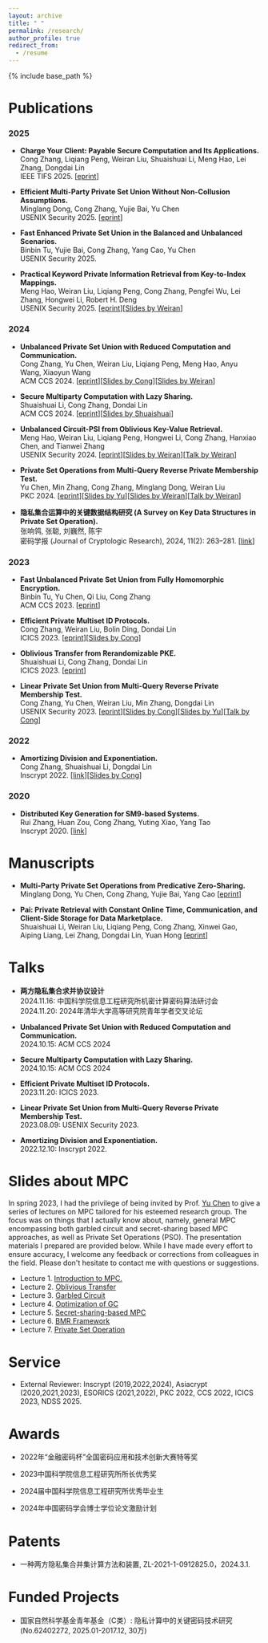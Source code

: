 ```yaml
---
layout: archive
title: " "
permalink: /research/
author_profile: true
redirect_from:
  - /resume
---
```


{% include base_path %}

Publications
======

### 2025

- **Charge Your Client: Payable Secure Computation and Its Applications.** <br>
Cong Zhang, Liqiang Peng, Weiran Liu, Shuaishuai Li, Meng Hao, Lei Zhang, Dongdai Lin <br>
IEEE TIFS 2025. [[eprint](https://eprint.iacr.org/2025/630)]

- **Efficient Multi-Party Private Set Union Without Non-Collusion Assumptions.** <br>
Minglang Dong, Cong Zhang, Yujie Bai, Yu Chen <br>
USENIX Security 2025. [[eprint](https://eprint.iacr.org/2024/1146)]

- **Fast Enhanced Private Set Union in the Balanced and Unbalanced Scenarios.** <br>
Binbin Tu, Yujie Bai, Cong Zhang, Yang Cao, Yu Chen <br>
USENIX Security 2025. 

- **Practical Keyword Private Information Retrieval from Key-to-Index Mappings.** <br>
Meng Hao, Weiran Liu, Liqiang Peng, Cong Zhang, Pengfei Wu, Lei Zhang, Hongwei Li, Robert H. Deng <br>
USENIX Security 2025. [[eprint](https://eprint.iacr.org/2025/210)][[Slides by Weiran](../files/2025-Simple-KWPIR-V0.1-Waterloo.pptx)]

### 2024

- **Unbalanced Private Set Union with Reduced Computation and Communication.** <br>
Cong Zhang, Yu Chen, Weiran Liu, Liqiang Peng, Meng Hao, Anyu Wang, Xiaoyun Wang <br>
ACM CCS 2024. [[eprint](https://eprint.iacr.org/2024/1340)][[Slides by Cong](../files/New_uPSU_Slides-4.pdf)][[Slides by Weiran](../files/CCS2024-UPSU-lwr.pptx)]

- **Secure Multiparty Computation with Lazy Sharing.** <br>
Shuaishuai Li, Cong Zhang, Dondai Lin <br>
ACM CCS 2024. [[eprint](https://eprint.iacr.org/2024/1347)][[Slides by Shuaishuai](../files/LazySharingPPT.pdf)]

- **Unbalanced Circuit-PSI from Oblivious Key-Value Retrieval.** <br>
Meng Hao, Weiran Liu, Liqiang Peng, Hongwei Li, Cong Zhang, Hanxiao Chen, and Tianwei Zhang <br>
USENIX Security 2024. [[eprint](https://eprint.iacr.org/2023/1636)][[Slides by Weiran](../files/USENIX2024-UCPSI-lwr.pptx)][[Talk by Weiran](https://www.youtube.com/watch?v=vVrFqBAWUmo)]

- **Private Set Operations from Multi-Query Reverse Private Membership Test.** <br>
Yu Chen, Min Zhang, Cong Zhang, Minglang Dong, Weiran Liu <br>
PKC 2024. [[eprint](https://eprint.iacr.org/2022/652)][[Slides by Yu](../files/陈老师PSO-slide.pdf)][[Slides by Weiran](../files/PKC2024-PSO-lwr.pptx)][[Talk by Weiran](https://www.youtube.com/watch?v=r1V5ZmHD0Bg&list=PLeeS-3Ml-rpqsRX6SfR8vACPa4HOGKWtn&index=14)]

- **隐私集合运算中的关键数据结构研究 (A Survey on Key Data Structures in Private Set Operation).** <br>
张响鸰, 张聪, 刘巍然, 陈宇 <br>
密码学报 (Journal of Cryptologic Research), 2024, 11(2): 263–281. [[link](http://www.jcr.cacrnet.org.cn/CN/10.13868/j.cnki.jcr.000679)]


### 2023

- **Fast Unbalanced Private Set Union from Fully Homomorphic Encryption.** <br>
Binbin Tu, Yu Chen, Qi Liu, Cong Zhang <br>
ACM CCS 2023. [[eprint](https://eprint.iacr.org/2022/653)]

- **Efficient Private Multiset ID Protocols.** <br>
Cong Zhang, Weiran Liu, Bolin Ding, Dondai Lin <br>
ICICS 2023. [[eprint](https://eprint.iacr.org/2023/986)][[Slides by Cong](../files/PMID_slides.pdf)]

- **Oblivious Transfer from Rerandomizable PKE.** <br>
Shuaishuai Li, Cong Zhang, Dondai Lin <br>
ICICS 2023. [[eprint](https://eprint.iacr.org/2023/1002)]

- **Linear Private Set Union from Multi-Query Reverse Private Membership Test.** <br>
Cong Zhang, Yu Chen, Weiran Liu, Min Zhang, Dongdai Lin <br>
USENIX Security 2023. [[eprint](https://eprint.iacr.org/2022/358)][[Slides by Cong](../files/Linear_PSU_Slides-8.pdf)][[Slides by Yu](../files/陈老师-PSU-slide.pdf)][[Talk by Cong](https://www.youtube.com/watch?v=n0GeAJdi3Ns&list=PLbRoZ5Rrl5lfEcgaWqx_-gbASz9ojP0X2&index=20)]


### 2022

- **Amortizing Division and Exponentiation.** <br>
Cong Zhang, Shuaishuai Li, Dongdai Lin <br>
Inscrypt 2022. [[link](https://link.springer.com/chapter/10.1007/978-3-031-26553-2_10)][[Slides by Cong](../files/Amortizing_Division_and_Exponentiation_Slides-2.pdf)]

### 2020

- **Distributed Key Generation for SM9-based Systems.** <br>
Rui Zhang, Huan Zou, Cong Zhang, Yuting Xiao, Yang Tao <br>
Inscrypt 2020. [[link](https://link.springer.com/chapter/10.1007/978-3-030-71852-7_8)]



Manuscripts
======

- **Multi-Party Private Set Operations from Predicative Zero-Sharing.** <br>
Minglang Dong, Yu Chen, Cong Zhang, Yujie Bai, Yang Cao [[eprint](https://eprint.iacr.org/2025/640)]

- **Pai: Private Retrieval with Constant Online Time, Communication, and Client-Side Storage for Data Marketplace.** <br>
Shuaishuai Li, Weiran Liu, Liqiang Peng, Cong Zhang, Xinwei Gao, Aiping Liang, Lei Zhang, Dongdai Lin, Yuan Hong [[eprint](https://eprint.iacr.org/2023/1619)]
  
Talks
======

* **两方隐私集合求并协议设计** <br>
2024.11.16: 中国科学院信息工程研究所机密计算密码算法研讨会 <br>
2024.11.20: 2024年清华大学高等研究院青年学者交叉论坛

- **Unbalanced Private Set Union with Reduced Computation and Communication.** <br>
2024.10.15: ACM CCS 2024 

- **Secure Multiparty Computation with Lazy Sharing.** <br>
2024.10.15: ACM CCS 2024 

- **Efficient Private Multiset ID Protocols.** <br>
2023.11.20: ICICS 2023. 

- **Linear Private Set Union from Multi-Query Reverse Private Membership Test.** <br>
2023.08.09: USENIX Security 2023.

- **Amortizing Division and Exponentiation.** <br>
2022.12.10: Inscrypt 2022.

Slides about MPC
======

In spring 2023, I had the privilege of being invited by Prof. [Yu Chen](https://yuchen1024.github.io) to give a series of lectures on MPC tailored for his esteemed research group. The focus was on things that I actually know about, namely, general MPC encompassing both garbled circuit and secret-sharing based MPC approaches, as well as Private Set Operations (PSO). The presentation materials I prepared are provided below. While I have made every effort to ensure accuracy, I welcome any feedback or corrections from colleagues in the field. Please don't hesitate to contact me with questions or suggestions.

- Lecture 1. [Introduction to MPC.](../files/slide1.pdf)
- Lecture 2. [Oblivious Transfer](../files/slide2.pdf)
- Lecture 3. [Garbled Circuit](../files/slide3.pdf)
- Lecture 4. [Optimization of GC](../files/slide4.pdf)
- Lecture 5. [Secret-sharing-based MPC](../files/slide5.pdf)
- Lecture 6. [BMR Framework](../files/slide6.pdf)
- Lecture 7. [Private Set Operation](../files/slide7.pdf)

Service
======

- External Reviewer:  Inscrypt (2019,2022,2024), Asiacrypt (2020,2021,2023), ESORICS (2021,2022), PKC 2022, CCS 2022, ICICS 2023, NDSS 2025.
  
  
Awards
======

- 2022年“金融密码杯”全国密码应用和技术创新大赛特等奖
  
- 2023中国科学院信息工程研究所所长优秀奖

- 2024届中国科学院信息工程研究所优秀毕业生

- 2024年中国密码学会博士学位论文激励计划
  
Patents
======

- 一种两方隐私集合并集计算方法和装置, ZL-2021-1-0912825.0，2024.3.1.
  
Funded Projects
======

- 国家自然科学基金青年基金（C类）: 隐私计算中的关键密码技术研究 (No.62402272, 2025.01-2017.12, 30万)
